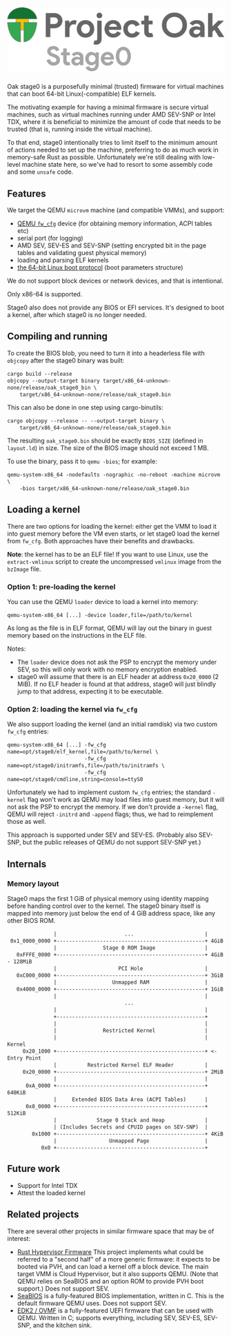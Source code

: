 <!-- Oak Logo Start -->
<!-- An HTML element is intentionally used since GitHub recommends this approach to handle different images in dark/light modes. Ref: https://docs.github.com/en/get-started/writing-on-github/getting-started-with-writing-and-formatting-on-github/basic-writing-and-formatting-syntax#specifying-the-theme-an-image-is-shown-to -->
<!-- markdownlint-disable-next-line MD033 -->
<h1><picture><source media="(prefers-color-scheme: dark)" srcset="/docs/oak-logo/svgs/oak-stage0-negative-colour.svg?sanitize=true"><source media="(prefers-color-scheme: light)" srcset="/docs/oak-logo/svgs/oak-stage0.svg?sanitize=true"><img alt="Project Oak Logo" src="/docs/oak-logo/svgs/oak-stage0.svg?sanitize=true"></picture></h1>
<!-- Oak Logo End -->

Oak stage0 is a purposefully minimal (trusted) firmware for virtual machines
that can boot 64-bit Linux(-compatible) ELF kernels.

The motivating example for having a minimal firmware is secure virtual machines,
such as virtual machines running under AMD SEV-SNP or Intel TDX, where it is
beneficial to minimize the amount of code that needs to be trusted (that is,
running inside the virtual machine).

To that end, stage0 intentionally tries to limit itself to the minimum amount of
actions needed to set up the machine, preferring to do as much work in
memory-safe Rust as possible. Unfortunately we're still dealing with low-level
machine state here, so we've had to resort to some assembly code and some
`unsafe` code.

## Features

We target the QEMU `microvm` machine (and compatible VMMs), and support:

- [QEMU `fw_cfg`](https://www.qemu.org/docs/master/specs/fw_cfg.html) device
  (for obtaining memory information, ACPI tables etc)
- serial port (for logging)
- AMD SEV, SEV-ES and SEV-SNP (setting encrypted bit in the page tables and
  validating guest physical memory)
- loading and parsing ELF kernels
- [the 64-bit Linux boot protocol](https://www.kernel.org/doc/html/v5.6/x86/boot.html#id1)
  (boot parameters structure)

We do not support block devices or network devices, and that is intentional.

Only x86-64 is supported.

Stage0 also does not provide any BIOS or EFI services. It's designed to boot a
kernel, after which stage0 is no longer needed.

## Compiling and running

To create the BIOS blob, you need to turn it into a headerless file with
`objcopy` after the stage0 binary was built:

```shell
cargo build --release
objcopy --output-target binary target/x86_64-unknown-none/release/oak_stage0_bin \
    target/x86_64-unknown-none/release/oak_stage0.bin
```

This can also be done in one step using cargo-binutils:

```shell
cargo objcopy --release -- --output-target binary \
    target/x86_64-unknown-none/release/oak_stage0.bin
```

The resulting `oak_stage0.bin` should be exactly `BIOS_SIZE` (defined in
`layout.ld`) in size. The size of the BIOS image should not exceed 1 MB.

To use the binary, pass it to `qemu -bios`; for example:

```shell
qemu-system-x86_64 -nodefaults -nographic -no-reboot -machine microvm \
    -bios target/x86_64-unknown-none/release/oak_stage0.bin
```

## Loading a kernel

There are two options for loading the kernel: either get the VMM to load it into
guest memory before the VM even starts, or let stage0 load the kernel from
`fw_cfg`. Both approaches have their benefits and drawbacks.

**Note**: the kernel has to be an ELF file! If you want to use Linux, use the
`extract-vmlinux` script to create the uncompressed `vmlinux` image from the
`bzImage` file.

### Option 1: pre-loading the kernel

You can use the QEMU `loader` device to load a kernel into memory:

```shell
qemu-system-x86_64 [...] -device loader,file=/path/to/kernel
```

As long as the file is in ELF format, QEMU will lay out the binary in guest
memory based on the instructions in the ELF file.

Notes:

- The `loader` device does not ask the PSP to encrypt the memory under SEV, so
  this will only work with no memory encryption enabled.
- stage0 will assume that there is an ELF header at address `0x20_0000` (2 MiB).
  If no ELF header is found at that address, stage0 will just blindly jump to
  that address, expecting it to be executable.

### Option 2: loading the kernel via `fw_cfg`

We also support loading the kernel (and an initial ramdisk) via two custom
`fw_cfg` entries:

```shell
qemu-system-x86_64 [...] -fw_cfg name=opt/stage0/elf_kernel,file=/path/to/kernel \
                         -fw_cfg name=opt/stage0/initramfs,file=/path/to/initramfs \
                         -fw_cfg name=opt/stage0/cmdline,string=console=ttyS0
```

Unfortunately we had to implement custom `fw_cfg` entries; the standard
`-kernel` flag won't work as QEMU may load files into guest memory, but it will
not ask the PSP to encrypt the memory. If we don't provide a `-kernel` flag,
QEMU will reject `-initrd` and `-append` flags; thus, we had to reimplement
those as well.

This approach is supported under SEV and SEV-ES. (Probably also SEV-SNP, but the
public releases of QEMU do not support SEV-SNP yet.)

## Internals

### Memory layout

Stage0 maps the first 1 GiB of physical memory using identity mapping before
handing control over to the kernel. The stage0 binary itself is mapped into
memory just below the end of 4 GiB address space, like any other BIOS ROM.

```text
               |                      ...                       |
 0x1_0000_0000 +------------------------------------------------+ 4GiB
               |               Stage 0 ROM Image                |
   0xFFFE_0000 +------------------------------------------------+ 4GiB - 128MiB
               |                    PCI Hole                    |
   0xC000_0000 +------------------------------------------------+ 3GiB
               |                  Unmapped RAM                  |
   0x4000_0000 +------------------------------------------------+ 1GiB
               |                                                |
                                      ...
               |                                                |
               +------------------------------------------------+
               |                                                |
               |               Restricted Kernel                |
               |                                                |    Kernel
     0x20_1000 +------------------------------------------------+ <- Entry Point
               |          Restricted Kernel ELF Header          |
     0x20_0000 +------------------------------------------------+ 2MiB
               |                                                |
      0xA_0000 +------------------------------------------------+ 640KiB
               |     Extended BIOS Data Area (ACPI Tables)      |
      0x8_0000 +------------------------------------------------+ 512KiB
               |             Stage 0 Stack and Heap             |
               | (Includes Secrets and CPUID pages on SEV-SNP)  |
        0x1000 +------------------------------------------------+ 4KiB
               |                 Unmapped Page                  |
           0x0 +------------------------------------------------+
```

## Future work

- Support for Intel TDX
- Attest the loaded kernel

## Related projects

There are several other projects in similar firmware space that may be of
interest:

- [Rust Hypervisor Firmware](https://github.com/cloud-hypervisor/rust-hypervisor-firmware)
  This project implements what could be referred to a "second half" of a more
  generic firmware: it expects to be booted via PVH, and can load a kernel off a
  block device. The main target VMM is Cloud Hypervisor, but it also supports
  QEMU. (Note that QEMU relies on SeaBIOS and an option ROM to provide PVH boot
  support.) Does not support SEV.
- [SeaBIOS](https://github.com/qemu/seabios) is a fully-featured BIOS
  implementation, written in C. This is the default firmware QEMU uses. Does not
  support SEV.
- [EDK2 / OVMF](https://github.com/tianocore/edk2) is a fully-featured UEFI
  firmware that can be used with QEMU. Written in C; supports everything,
  including SEV, SEV-ES, SEV-SNP, and the kitchen sink.
